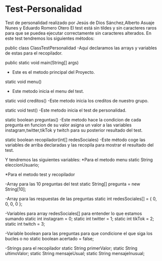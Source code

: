 # Test-Personalidad
Test de personalidad realizado por Jesús de Dios Sánchez,Alberto Asuaje Nunes y Eduardo Romero Otero 
El test está sin tildes y sin caracteres raros para que se puedea ejecutar correctamente sin caracteres alterados.
En este test tendremos los siguientes métodos:

public class ClassTestPersonalidad 
-Aquí declaramos las arrays y variables de estas para el recopilador.

public static void main(String[] args) 
- Este es el metodo principal del Proyecto.

static void menu()
- Este metodo inicia el menu del test.

static void creditos()
-Este metodo inicia los creditos de nuestro grupo.

static void test()
-Este metodo inicia el test de personalidad.

static boolean preguntas()
-Este metodo hace la condicion de cada pregunta en funcion de su valor asigna un valor a las variables instagram,twitter,tikTok y twitch para su posterior 
resultado del test.

static boolean recopilador(int[] redesSociales)
-Este método coge las variables de arriba declaradas y las recopila para mostrar el resultado del test.

Y tendremos las siguientes variables:
*Para el metodo menu
		static String eleccionUsuario;
		
*Para el metodo test y recopilador
		
-Array para las 10 preguntas del test
		static String[] pregunta = new String[10];
	
-Array para las respuestas de las preguntas 
		static int redesSociales[] = { 0, 0, 0, 0 };
	
-Variables para array redesSociales[] para entender lo que estamos sumando
		static int instagram = 0;
		static int twitter = 1;
		static int tikTok = 2;
		static int twitch = 3;
	
	
-Variable boolean para las preguntas para que condicione el que siga los bucles o no
		static boolean acertado = false;
		
-Strings para el recopilador
		static String primerValor;
		static String ultimoValor;
		static String mensajeUsual;
		static String mensajeInusual;
